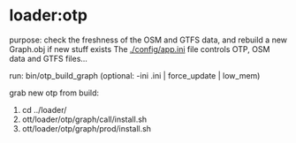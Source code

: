 loader:otp
==========

purpose: check the freshness of the OSM and GTFS data, and rebuild a new Graph.obj if new stuff exists
         The [./config/app.ini](../../../config/app.ini) file controls OTP, OSM data and GTFS files...

run: bin/otp_build_graph (optional: -ini <name>.ini | force_update | low_mem)

grab new otp from build:
  1. cd ../loader/
  1. ott/loader/otp/graph/call/install.sh 
  1. ott/loader/otp/graph/prod/install.sh

